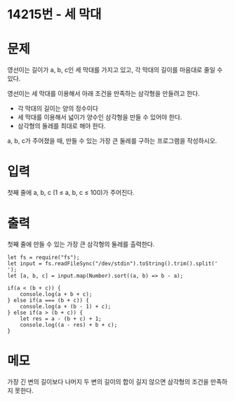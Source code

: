 # 14215번 - 세 막대


# 문제
영선이는 길이가 a, b, c인 세 막대를 가지고 있고, 각 막대의 길이를 마음대로 줄일 수 있다.

영선이는 세 막대를 이용해서 아래 조건을 만족하는 삼각형을 만들려고 한다.

- 각 막대의 길이는 양의 정수이다
- 세 막대를 이용해서 넓이가 양수인 삼각형을 만들 수 있어야 한다.
- 삼각형의 둘레를 최대로 해야 한다.

a, b, c가 주어졌을 때, 만들 수 있는 가장 큰 둘레를 구하는 프로그램을 작성하시오. 

# 입력
첫째 줄에 a, b, c (1 ≤ a, b, c ≤ 100)가 주어진다.

# 출력
첫째 줄에 만들 수 있는 가장 큰 삼각형의 둘레를 출력한다.
```
let fs = require("fs");
let input = fs.readFileSync("/dev/stdin").toString().trim().split(' ');
let [a, b, c] = input.map(Number).sort((a, b) => b - a);

if(a < (b + c)) {
    console.log(a + b + c);
} else if(a === (b + c)) {
    console.log(a + (b - 1) + c);
} else if(a > (b + c)) {
    let res = a - (b + c) + 1;
    console.log((a - res) + b + c);
}
```

# 메모
가장 긴 변의 길이보다 나머지 두 변의 길이의 합이 길지 않으면 삼각형의 조건을 만족하지 못한다.
